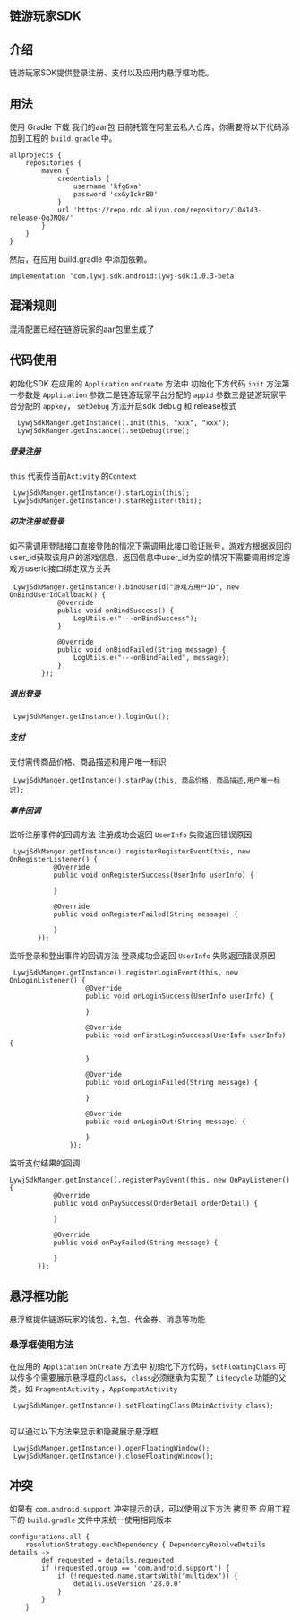 ## 链游玩家SDK
## 介绍
链游玩家SDK提供登录注册、支付以及应用内悬浮框功能。
## 用法
使用 Gradle 下载
我们的aar包 目前托管在阿里云私人仓库，你需要将以下代码添加到工程的 `build.gradle` 中。
```
allprojects {
    repositories {
        maven {
            credentials {
                username 'kfg6xa'
                password 'cxGy1ckrB0'
            }
            url 'https://repo.rdc.aliyun.com/repository/104143-release-OqJNQ8/'
        }
    }
}
```
然后，在应用 build.gradle 中添加依赖。
```
implementation 'com.lywj.sdk.android:lywj-sdk:1.0.3-beta'
 ```
 
## 混淆规则
混淆配置已经在链游玩家的aar包里生成了
## 代码使用
初始化SDK 在应用的 `Application` `onCreate` 方法中 初始化下方代码 `init` 方法第一参数是 `Application` 参数二是链游玩家平台分配的 `appid` 参数三是链游玩家平台分配的 `appkey`，
`setDebug` 方法开启sdk debug 和 release模式
```
  LywjSdkManger.getInstance().init(this, "xxx", "xxx");
  LywjSdkManger.getInstance().setDebug(true);
  ```
##### 登录注册 
`this` 代表传当前`Activity` 的`Context`
```
 LywjSdkManger.getInstance().starLogin(this);
 LywjSdkManger.getInstance().starRegister(this);
 ```
##### 初次注册或登录
如不需调用登陆接口直接登陆的情况下需调用此接口验证账号，游戏方根据返回的user_id获取该用户的游戏信息，返回信息中user_id为空的情况下需要调用绑定游戏方userid接口绑定双方关系
```
 LywjSdkManger.getInstance().bindUserId("游戏方用户ID", new OnBindUserIdCallback() {
            @Override
            public void onBindSuccess() {
                LogUtils.e("---onBindSuccess");
            }

            @Override
            public void onBindFailed(String message) {
                LogUtils.e("---onBindFailed", message);
            }
        });
```
 
##### 退出登录 
```
 LywjSdkManger.getInstance().loginOut();
```
##### 支付
支付需传商品价格、商品描述和用户唯一标识
```
 LywjSdkManger.getInstance().starPay(this, 商品价格, 商品描述,用户唯一标识);
 ```
##### 事件回调 
监听注册事件的回调方法 注册成功会返回 `UserInfo` 失败返回错误原因
 ```
  LywjSdkManger.getInstance().registerRegisterEvent(this, new OnRegisterListener() {
            @Override
            public void onRegisterSuccess(UserInfo userInfo) {
                
            }

            @Override
            public void onRegisterFailed(String message) {

            }
        });
 ```
监听登录和登出事件的回调方法 登录成功会返回 `UserInfo` 失败返回错误原因
 ```
  LywjSdkManger.getInstance().registerLoginEvent(this, new OnLoginListener() {
                    @Override
                    public void onLoginSuccess(UserInfo userInfo) {

                    }

                    @Override
                    public void onFirstLoginSuccess(UserInfo userInfo) {
                        
                    }

                    @Override
                    public void onLoginFailed(String message) {

                    }

                    @Override
                    public void onLoginOut(String message) {

                    }
                });
 ```
 监听支付结果的回调
 ```
 LywjSdkManger.getInstance().registerPayEvent(this, new OnPayListener() {
            @Override
            public void onPaySuccess(OrderDetail orderDetail) {

            }

            @Override
            public void onPayFailed(String message) {

            }
        });
 ```       
## 悬浮框功能
悬浮框提供链游玩家的钱包、礼包、代金券、消息等功能
### 悬浮框使用方法
在应用的 `Application` `onCreate` 方法中 初始化下方代码，`setFloatingClass` 可以传多个需要展示悬浮框的`class`，`class`必须继承为实现了 `Lifecycle` 功能的父类，如 `FragmentActivity` ，`AppCompatActivity`
```
 LywjSdkManger.getInstance().setFloatingClass(MainActivity.class);
   
```
可以通过以下方法来显示和隐藏展示悬浮框
```
 LywjSdkManger.getInstance().openFloatingWindow();
 LywjSdkManger.getInstance().closeFloatingWindow();
```
## 冲突
如果有 `com.android.support` 冲突提示的话，可以使用以下方法 拷贝至 应用工程下的 `build.gradle` 文件中来统一使用相同版本 
```
configurations.all {
    resolutionStrategy.eachDependency { DependencyResolveDetails details ->
        def requested = details.requested
        if (requested.group == 'com.android.support') {
            if (!requested.name.startsWith("multidex")) {
                details.useVersion '28.0.0'
            }
        }
    }
```
